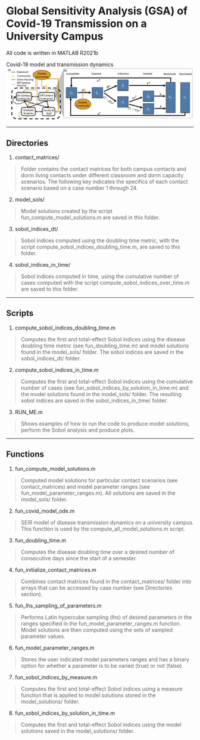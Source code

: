 # Global Sensitivity Analysis (GSA) of Covid-19 Transmission on a University Campus
All code is written in MATLAB R2021b


Covid-19 model and transmission dynamics <br /><img src="figures/Fig0.png" alt="Covid-19 transmission diagram." width="550" />

-----------
Directories
-----------
1)	contact_matrices/
> Folder contains the contact matrices for both campus contacts and dorm 
  living contacts under different classroom and dorm capacity scenarios. 
  The following key indicates the specifics of each contact scenario based 
  on a case number 1 through 24. 

2)	model_sols/
> Model solutions created by the script fun_compute_model_solutions.m are 
  saved in this folder.

3)	sobol_indices_dt/
> Sobol indices computed using the doubling time metric, with the script 
  compute_sobol_indices_doubling_time.m, are saved to this folder.

4)	sobol_indices_in_time/
> Sobol indices computed in time, using the cumulative number of cases 
  computed with the script compute_sobol_indices_over_time.m are saved to 
  this folder.

-------
Scripts
-------
1)	compute_sobol_indices_doubling_time.m
> Computes the first and total-effect Sobol indices using the disease 
  doubling time metric (see fun_doubling_time.m) and model solutions found 
  in the model_sols/ folder. The sobol indices are saved in the 
  sobol_indices_dt/ folder.

2)	compute_sobol_indices_in_time.m
> Computes the first and total-effect Sobol indices using the cumulative 
  number of cases (see fun_sobol_indices_by_solution_in_time.m) and the 
  model solutions found in the model_sols/ folder. The resulting sobol 
  indices are saved in the sobol_indices_in_time/ folder.

3)  RUN_ME.m
> Shows examples of how to run the code to produce model solutions,
  perform the Sobol analysis and produce plots.

---------
Functions
---------
1)	fun_compute_model_solutions.m
> Computed model solutions for particular contact scenarios 
  (see contact_matrices) and model parameter ranges 
  (see fun_model_parameter_ranges.m). All solutions are saved in the 
  model_sols/ folder. 

2)	fun_covid_model_ode.m
> SEIR model of disease transmission dynamics on a university campus. 
      This function is used by the compute_all_model_solutions.m script.

3)	fun_doubling_time.m
> Computes the disease doubling time over a desired number of consecutive 
  days since the start of a semester.

4)	fun_initialize_contact_matrices.m
> Combines contact matrices found in the contact_matrices/ folder into 
  arrays that can be accessed by case number (see Directories section). 

5)	fun_lhs_sampling_of_parameters.m
> Performs Latin hypercube sampling (lhs) of desired parameters in the 
  ranges specified in the fun_model_parameter_ranges.m function. Model 
  solutions are then computed using the sets of sampled parameter values.

6)	fun_model_parameter_ranges.m
> Stores the user indicated model parameters ranges and has a binary option
  for whether a parameter is to be varied (true) or not (false).

7)	fun_sobol_indices_by_measure.m
> Computes the first and total-effect Sobol indices using a measure 
  function that is applied to model solutions stored in the 
  model_solutions/ folder.

8)	fun_sobol_indices_by_solution_in_time.m
> Computes the first and total-effect Sobol indices using the model 
  solutions saved in the model_solutions/ folder.

